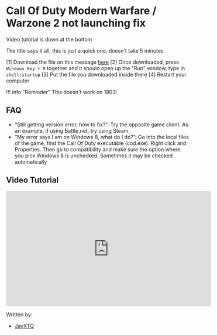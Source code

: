 # Call Of Duty Modern Warfare / Warzone 2 not launching fix

Video tutorial is down at the bottom

The title says it all, this is just a quick one, doesn't take 5 minutes.

[1] Download the file on this message [here](https://cdn.discordapp.com/attachments/795721804760743956/1040260289762955314/MW2-Fix.bat)
[2] Once downloaded, press `Windows Key + R` together and it should open up the "Run" window, type in `shell:startup`
[3] Put the file you downloaded inside there
[4] Restart your computer

!!! info "Reminder"
    This doesn't work on 1803!

## FAQ
- “Still getting version error, how to fix?”: Try the opposite game client. As an example, if using Battle.net, try using Steam.
- “My error says I am on Windows 8, what do I do?”: Go into the local files of the game, find the Call Of Duty executable (cod.exe). Right click and Properties. Then go to compatibility and make sure the option where you pick Windows 8 is unchecked. Sometimes it may be checked automatically

## Video Tutorial
<iframe width="560" height="315" src="https://www.youtube.com/embed/8s3DkHpv5ps" title="YouTube video player" frameborder="0" allow="accelerometer; autoplay; clipboard-write; encrypted-media; gyroscope; picture-in-picture" allowfullscreen></iframe>

Written by:
- [JayXTQ](https://github.com/JayXTQ)